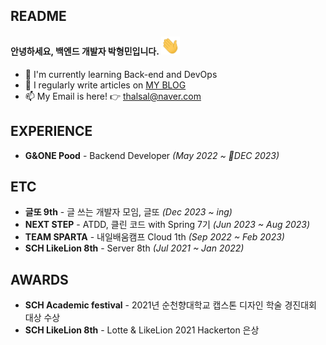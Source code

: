 <!--
**thalals/thalals** is a ✨ _special_ ✨ repository because its `README.md` (this file) appears on your GitHub profile.

Here are some ideas to get you started:

- 🔭 I’m currently working on ...
- 🌱 I’m currently learning ...
- 👯 I’m looking to collaborate on ...
- 🤔 I’m looking for help with ...
- 💬 Ask me about ...
- 📫 How to reach me: ...
- 😄 Pronouns: ...
- ⚡ Fun fact: ...
-->

## README

####  안녕하세요, 백엔드 개발자 박형민입니다. <img src="https://raw.githubusercontent.com/parth-27/parth-27/master/Hi.gif" width="30">

- 🌱 I'm currently learning Back-end and DevOps
- 📝 I regularly write articles on [MY BLOG](https://thalals.tistory.com/)
- 📫 My Email is here! 👉  thalsal@naver.com


## EXPERIENCE
- **G&ONE Pood** - Backend Developer *(May 2022 ~ DEC 2023)*<br>

## ETC
- **글또 9th** - 글 쓰는 개발자 모임, 글또 *(Dec 2023 ~ ing)*<br>
- **NEXT STEP**  - ATDD, 클린 코드 with Spring 7기 *(Jun 2023 ~ Aug 2023)*<br>
- **TEAM SPARTA**  - 내일배움캠프 Cloud 1th *(Sep 2022 ~ Feb 2023)*<br>
- **SCH LikeLion 8th** - Server 8th *(Jul 2021 ~ Jan 2022)*<br>

## AWARDS
- **SCH Academic festival**  - 2021년 순천향대학교 캡스톤 디자인 학술 경진대회 대상 수상<br>
- **SCH LikeLion 8th** - Lotte & LikeLion 2021 Hackerton 은상<br>
